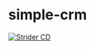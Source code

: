 simple-crm
==========

[![Strider CD](http://zebfross.com:3000/zebfross/simple-crm/badge?branch=master)](http://zebfross.com:3000/zebfross/simple-crm)

